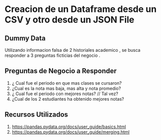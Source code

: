 # Creacion de un Dataframe desde un CSV y otro desde un JSON File

## Dummy Data
Utilizando informacion falsa de 2 historiales academico , se busca responder a 3 preguntas ficticias del negocio .

## Preguntas de Negocio a Responder
1. ¿ Cual fue el periodo en que mas clases se cursaron?
2. ¿Cual es la nota mas baja, mas alta y nota promedio?
3. ¿ Cual fue el periodo con mejores notas? // Tal vez?
4. ¿Cual de los 2 estudiantes ha obtenido mejores notas?

## Recursos Utilizados
1. https://pandas.pydata.org/docs/user_guide/basics.html
2. https://pandas.pydata.org/docs/user_guide/merging.html